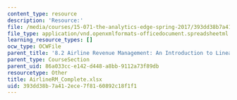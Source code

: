 ```yaml
---
content_type: resource
description: 'Resource:'
file: /media/courses/15-071-the-analytics-edge-spring-2017/393dd38b7a412ece7f8160892c18f1f1_AirlineRM_Complete.xlsx
file_type: application/vnd.openxmlformats-officedocument.spreadsheetml.sheet
learning_resource_types: []
ocw_type: OCWFile
parent_title: '8.2 Airline Revenue Management: An Introduction to Linear Optimization '
parent_type: CourseSection
parent_uid: 86a033cc-e142-d448-a8bb-9112a73f89db
resourcetype: Other
title: AirlineRM_Complete.xlsx
uid: 393dd38b-7a41-2ece-7f81-60892c18f1f1
---
```

